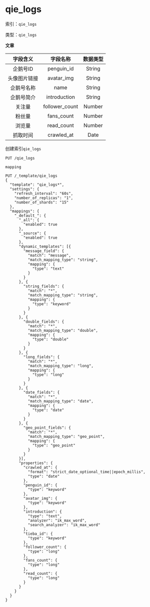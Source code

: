 # qie\_logs

索引：`qie_logs`

类型：`qie_logs`

**文章**

| 字段含义 | 字段名称 | 数据类型 |
| :---: | :---: | :---: |
| 企鹅号ID | penguin\_id | String |
| 头像图片链接 | avatar\_img | String |
| 企鹅号名称 | name | String |
| 企鹅号简介 | introduction | String |
| 关注量 | follower\_count | Number |
| 粉丝量 | fans\_count | Number |
| 浏览量 | read\_count | Number |
| 抓取时间 | crawled\_at | Date |

创建索引`qie_logs`

```text
PUT /qie_logs
```

`mapping`

```text
PUT /_template/qie_logs
{
  "template": "qie_logs*",
  "settings": {
    "refresh_interval": "60s",
    "number_of_replicas": "1",
    "number_of_shards": "15"
  },
  "mappings": {
    "_default_": {
      "_all": {
        "enabled": true
      },
      "_source": {
        "enabled": true
      },
      "dynamic_templates": [{
        "message_field": {
          "match": "message",
          "match_mapping_type": "string",
          "mapping": {
            "type": "text"
          }
        }
      }, {
        "string_fields": {
          "match": "*",
          "match_mapping_type": "string",
          "mapping": {
            "type": "keyword"
          }
        }
      }, {
        "double_fields": {
          "match": "*",
          "match_mapping_type": "double",
          "mapping": {
            "type": "double"
          }
        }
      }, {
        "long_fields": {
          "match": "*",
          "match_mapping_type": "long",
          "mapping": {
            "type": "long"
          }
        }
      }, {
        "date_fields": {
          "match": "*",
          "match_mapping_type": "date",
          "mapping": {
            "type": "date"
          }
        }
      }, {
        "geo_point_fields": {
          "match": "*",
          "match_mapping_type": "geo_point",
          "mapping": {
            "type": "geo_point"
          }
        }
      }],
      "properties": {
        "crawled_at": {
          "format": "strict_date_optional_time||epoch_millis",
          "type": "date"
        },
        "penguin_id": {
          "type": "keyword"
        },
        "avatar_img": {
          "type": "keyword"
        },
        "introduction": {
          "type": "text",
          "analyzer": "ik_max_word",
          "search_analyzer": "ik_max_word"
        },
        "tieba_id": {
          "type": "keyword"
        },
        "follower_count": {
          "type": "long"
        },
        "fans_count": {
          "type": "long"
        },
        "read_count": {
          "type": "long"
        }
      }
    }
  }
}
```

